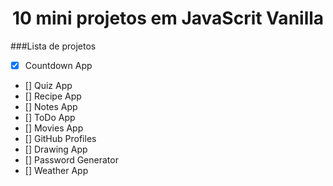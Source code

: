 <h1 align="center" style.color="yellow">10 mini projetos em JavaScrit Vanilla</h1>

###Lista de projetos

- [x] Countdown App
- [] Quiz App
- [] Recipe App
- [] Notes App
- [] ToDo App
- [] Movies App
- [] GitHub Profiles
- [] Drawing App
- [] Password Generator
- [] Weather App
